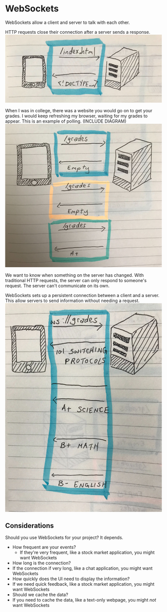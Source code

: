 # WebSockets

WebSockets allow a client and server to talk with each other.

HTTP requests close their connection after a server sends a response.
![diagram of client talking to server with http requests](./http.jpg)

When I was in college, there was a website you would go on to get your grades. I would keep refreshing my browser, waiting for my grades to appear. This is an example of polling.
(INCLUDE DIAGRAM)
![diagram of client talking to server with polling](./polling.jpg)

We want to know when something on the server has changed. With traditional HTTP requests, the server can only respond to someone's request. The server can't communicate on its own.

WebSockets sets up a persistent connection between a client and a server. This allow servers to send information without needing a request.
![diagram of client talking to server with websockets](./websockets.jpg)


## Considerations
Should you use WebSockets for your project? It depends.
* How frequent are your events?
  * If they're very frequent, like a stock market application, you might want WebSockets
* How long is the connection?
 * If the connection if very long, like a chat application, you might want WebSockets
* How quickly does the UI need to display the information?
 * If we need quick feedback, like a stock market application, you might want WebSockets
* Should we cache the data?
 * If you need to cache the data, like a text-only webpage, you might *not* want WebSockets
